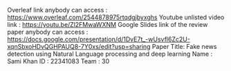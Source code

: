 Overleaf link anybody can access : https://www.overleaf.com/2544878975rtqdgjbyxghs
Youtube unlisted video link : https://youtu.be/Zl2FMwaWXNM
Google Slides link of the review paper anybody can access : https://docs.google.com/presentation/d/1DvE7t_-wUsvfl6Zc2U-xqnSbxoHDvQGHPAUQ8-7Y0xs/edit?usp=sharing
Paper Title: Fake news detection using Natural Language processing and deep learning 
Name : Sami Khan
ID : 22341083
Team : 30
